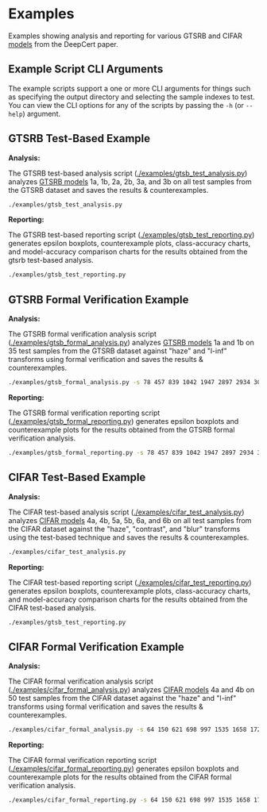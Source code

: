 # Examples

Examples showing analysis and reporting for various GTSRB and CIFAR [models](https://github.com/DeepCert/contextual-robustness/tree/main/models) from the DeepCert paper.

## Example Script CLI Arguments

The example scripts support a one or more CLI arguments for things such as specifying the output directory and selecting the sample indexes to test. You can view the CLI options for any of the scripts by passing the `-h` (or `--help`) argument.

## GTSRB Test-Based Example

__Analysis:__

The GTSRB test-based analysis script ([./examples/gtsb_test_analysis.py](https://github.com/DeepCert/contextual-robustness/tree/main/examples/gtsb_test_analysis.py)) analyzes [GTSRB models](https://github.com/DeepCert/contextual-robustness/tree/main/models#gtsrb-models) 1a, 1b, 2a, 2b, 3a, and 3b on all test samples from the GTSRB dataset and saves the results & counterexamples.

```sh
./examples/gtsb_test_analysis.py
```

__Reporting:__

The GTSRB test-based reporting script ([./examples/gtsb_test_reporting.py](https://github.com/DeepCert/contextual-robustness/tree/main/examples/gtsb_test_reporting.py)) generates epsilon boxplots, counterexample plots, class-accuracy charts, and model-accuracy comparison charts for the results obtained from the gtsrb test-based analysis.

```sh
./examples/gtsb_test_reporting.py
```

## GTSRB Formal Verification Example

__Analysis:__

The GTSRB formal verification analysis script ([./examples/gtsb_formal_analysis.py](https://github.com/DeepCert/contextual-robustness/tree/main/examples/gtsb_formal_analysis.py)) analyzes [GTSRB models](https://github.com/DeepCert/contextual-robustness/tree/main/models#gtsrb-models) 1a and 1b on 35 test samples from the GTSRB dataset against "haze" and "l-inf" transforms using formal verification and saves the results & counterexamples.

```sh
./examples/gtsb_formal_analysis.py -s 78 457 839 1042 1947 2897 2934 3063 3102 3142 3329 3606 3856 4657 4754 5105 5847 6150 6221 6531 6879 6900 7045 7273 7442 7945 8092 8345 8578 9011 9760 9823 9956 10192 11132
```

__Reporting:__

The GTSRB formal verification reporting script ([./examples/gtsb_formal_reporting.py](https://github.com/DeepCert/contextual-robustness/tree/main/examples/gtsb_formal_reporting.py)) generates epsilon boxplots and counterexample plots for the results obtained from the GTSRB formal verification analysis.

```sh
./examples/gtsb_formal_reporting.py -s 78 457 839 1042 1947 2897 2934 3063 3102 3142 3329 3606 3856 4657 4754 5105 5847 6150 6221 6531 6879 6900 7045 7273 7442 7945 8092 8345 8578 9011 9760 9823 9956 10192 11132
```

## CIFAR Test-Based Example

__Analysis:__

The CIFAR test-based analysis script ([./examples/cifar_test_analysis.py](https://github.com/DeepCert/contextual-robustness/tree/main/examples/cifar_test_analysis.py)) analyzes [CIFAR models](https://github.com/DeepCert/contextual-robustness/tree/main/models#cifar-models) 4a, 4b, 5a, 5b, 6a, and 6b on all test samples from the CIFAR dataset against the "haze", "contrast", and "blur" transforms using the test-based technique and saves the results & counterexamples.

```sh
./examples/cifar_test_analysis.py
```

__Reporting:__

The CIFAR test-based reporting script ([./examples/cifar_test_reporting.py](https://github.com/DeepCert/contextual-robustness/tree/main/examples/cifar_test_reporting.py)) generates epsilon boxplots, counterexample plots, class-accuracy charts, and model-accuracy comparison charts for the results obtained from the CIFAR test-based analysis.

```sh
./examples/gtsb_test_reporting.py
```

## CIFAR Formal Verification Example

__Analysis:__

The CIFAR formal verification analysis script ([./examples/cifar_formal_analysis.py](https://github.com/DeepCert/contextual-robustness/tree/main/examples/cifar_formal_analysis.py)) analyzes [CIFAR models](https://github.com/DeepCert/contextual-robustness/tree/main/models#cifar-models) 4a and 4b on 50 test samples from the CIFAR dataset against the "haze" and "l-inf" transforms using formal verification and saves the results & counterexamples.

```sh
./examples/cifar_formal_analysis.py -s 64 150 621 698 997 1535 1658 1724 1988 2018 2135 2194 2370 2793 3000 3017 3130 3141 3328 3634 3829 4076 4131 4714 4770 4905 4937 5435 5526 5714 5785 5947 6046 6372 6487 6544 7113 7581 7629 7718 8039 8059 8190 8343 8588 8829 8988 9155 9941 9981
```

__Reporting:__

The CIFAR formal verification reporting script ([./examples/cifar_formal_reporting.py](https://github.com/DeepCert/contextual-robustness/tree/main/examples/cifar_formal_reporting.py)) generates epsilon boxplots and counterexample plots for the results obtained from the CIFAR formal verification analysis.

```sh
./examples/cifar_formal_reporting.py -s 64 150 621 698 997 1535 1658 1724 1988 2018 2135 2194 2370 2793 3000 3017 3130 3141 3328 3634 3829 4076 4131 4714 4770 4905 4937 5435 5526 5714 5785 5947 6046 6372 6487 6544 7113 7581 7629 7718 8039 8059 8190 8343 8588 8829 8988 9155 9941 9981
```

